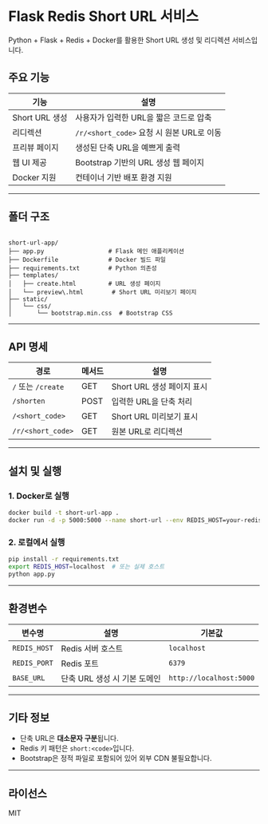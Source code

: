# Flask Redis Short URL 서비스

Python + Flask + Redis + Docker를 활용한 Short URL 생성 및 리디렉션 서비스입니다.

## 주요 기능

| 기능 | 설명 |
|------|------|
| Short URL 생성 | 사용자가 입력한 URL을 짧은 코드로 압축 |
| 리디렉션 | `/r/<short_code>` 요청 시 원본 URL로 이동 |
| 프리뷰 페이지 | 생성된 단축 URL을 예쁘게 출력 |
| 웹 UI 제공 | Bootstrap 기반의 URL 생성 웹 페이지 |
| Docker 지원 | 컨테이너 기반 배포 환경 지원 |

---

## 폴더 구조

```

short-url-app/
├── app.py                  # Flask 메인 애플리케이션
├── Dockerfile              # Docker 빌드 파일
├── requirements.txt        # Python 의존성
├── templates/
│   ├── create.html         # URL 생성 페이지
│   └── preview\.html        # Short URL 미리보기 페이지
├── static/
│   └── css/
│       └── bootstrap.min.css  # Bootstrap CSS

```

---

## API 명세

| 경로 | 메서드 | 설명 |
|------|--------|------|
| `/` 또는 `/create` | GET | Short URL 생성 페이지 표시 |
| `/shorten` | POST | 입력한 URL을 단축 처리 |
| `/<short_code>` | GET | Short URL 미리보기 표시 |
| `/r/<short_code>` | GET | 원본 URL로 리디렉션 |

---

## 설치 및 실행

### 1. Docker로 실행

```bash
docker build -t short-url-app .
docker run -d -p 5000:5000 --name short-url --env REDIS_HOST=your-redis-host short-url-app
````

### 2. 로컬에서 실행

```bash
pip install -r requirements.txt
export REDIS_HOST=localhost  # 또는 실제 호스트
python app.py
```

---

## 환경변수

| 변수명          | 설명                 | 기본값                     |
| ------------ | ------------------ | ----------------------- |
| `REDIS_HOST` | Redis 서버 호스트       | `localhost`             |
| `REDIS_PORT` | Redis 포트           | `6379`                  |
| `BASE_URL`   | 단축 URL 생성 시 기본 도메인 | `http://localhost:5000` |

---

## 기타 정보

* 단축 URL은 **대소문자 구분**됩니다.
* Redis 키 패턴은 `short:<code>`입니다.
* Bootstrap은 정적 파일로 포함되어 있어 외부 CDN 불필요합니다.

---

## 라이선스

MIT
